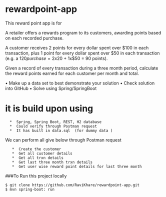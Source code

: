 # rewardpoint-app

This reward point app is for 

A retailer offers a rewards program to its customers, awarding points based on each recorded purchase. 
 
A customer receives 2 points for every dollar spent over $100 in each transaction, plus 1 point for every dollar spent over $50 in each transaction 
(e.g. a $120 purchase = 2x$20 + 1x$50 = 90 points).
 
Given a record of every transaction during a three month period, calculate the reward points earned for each customer per month and total.
 
•             Make up a data set to best demonstrate your solution
•             Check solution into GitHub
•             Solve using Spring/SpringBoot

# it is build upon using 
      *  Spring, Spring Boot, REST, H2 database
      *  Could verify through Postman request 
      *  It has built in data.sql  (for dummy data )
      
  We can perform all give below through Postman request
      
       *  Create the customer 
       *  Get all customer details
       *  Get all trxn details
       *  Get last three month trxn details
       *  Get user wise reward point details for last three month
       
       
       
###To Run this project locally
```shell
$ git clone https://github.com/RaviKhare/rewardpoint-app.git
$ mvn spring-boot: run

       
      
